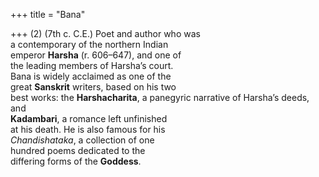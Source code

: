 +++
title = "Bana"

+++
(2) (7th c. C.E.) Poet and author who was  
a contemporary of the northern Indian  
emperor **Harsha** (r. 606–647), and one of  
the leading members of Harsha’s court.  
Bana is widely acclaimed as one of the  
great **Sanskrit** writers, based on his two  
best works: the **Harshacharita**, a panegyric narrative of Harsha’s deeds, and  
**Kadambari**, a romance left unfinished  
at his death. He is also famous for his  
*Chandishataka*, a collection of one  
hundred poems dedicated to the  
differing forms of the **Goddess**.